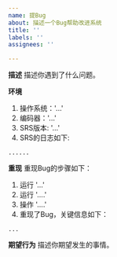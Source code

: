 ```yaml
---
name: 提Bug
about: 描述一个Bug帮助改进系统
title: ''
labels: ''
assignees: ''

---
```


**描述**
描述你遇到了什么问题。

**环境**
1. 操作系统：'...'
1. 编码器：'...'
1. SRS版本: '...'
1. SRS的日志如下:
```
......
```

**重现**
重现Bug的步骤如下：
1. 运行 '...'
1. 运行 '....'
1. 操作 '....'
1. 重现了Bug，关键信息如下：
```
...
```

**期望行为**
描述你期望发生的事情。
